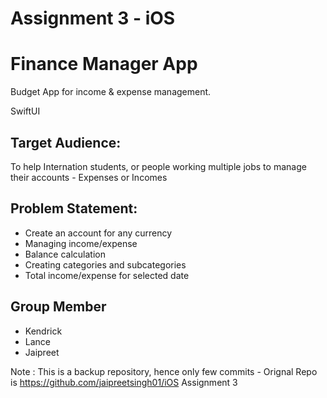 # Assignment 3 - iOS
# Finance Manager App 

Budget App for income & expense management.

 SwiftUI

## Target Audience:

To help Internation students, or people working multiple jobs to manage their accounts - Expenses or Incomes

## Problem Statement:
- Create an account for any currency
- Managing income/expense
- Balance calculation
- Creating categories and subcategories
- Total income/expense for selected date

## Group Member
 - Kendrick
 - Lance
 - Jaipreet

Note : This is a backup repository, hence only few commits - Orignal Repo is https://github.com/jaipreetsingh01/iOS Assignment 3
